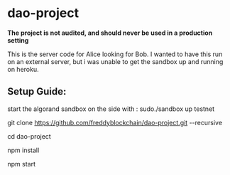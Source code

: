 
# dao-project

**The project is not audited, and should never be used in a production setting**

This is the server code for Alice looking for Bob. I wanted to have this run on an external server,
but i was unable to get the sandbox up and running on heroku. 

## Setup Guide:

start the algorand sandbox on the side with : sudo./sandbox up testnet

git clone https://github.com/freddyblockchain/dao-project.git --recursive

cd dao-project

npm install

npm start
